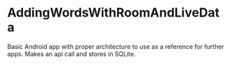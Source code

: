 # AddingWordsWithRoomAndLiveData

Basic Android app with proper architecture to use as a reference for further apps. Makes an api call and stores in SQLite.
